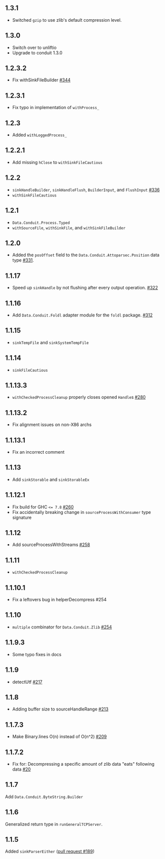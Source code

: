 ## 1.3.1

* Switched `gzip` to use zlib's default compression level.

## 1.3.0

* Switch over to unliftio
* Upgrade to conduit 1.3.0

## 1.2.3.2

* Fix withSinkFileBuilder [#344](https://github.com/snoyberg/conduit/pull/344)

## 1.2.3.1

* Fix typo in implementation of `withProcess_`

## 1.2.3

* Added `withLoggedProcess_`

## 1.2.2.1

* Add missing `hClose` to `withSinkFileCautious`

## 1.2.2

* `sinkHandleBuilder`, `sinkHandleFlush`, `BuilderInput`, and `FlushInput`
  [#336](https://github.com/snoyberg/conduit/pull/336)
* `withSinkFileCautious`

## 1.2.1

* `Data.Conduit.Process.Typed`
* `withSourceFile`, `withSinkFile`, and `withSinkFileBuilder`

## 1.2.0

* Added the `posOffset` field to the
  `Data.Conduit.Attoparsec.Position` data type
  [#331](https://github.com/snoyberg/conduit/issues/331).

## 1.1.17

* Speed up `sinkHandle` by not flushing after every output operation.
  [#322](https://github.com/snoyberg/conduit/issues/322)

## 1.1.16

* Add `Data.Conduit.Foldl` adapter module for the `foldl`
  package. [#312](https://github.com/snoyberg/conduit/pull/312)

## 1.1.15

* `sinkTempFile` and `sinkSystemTempFile`

## 1.1.14

* `sinkFileCautious`

## 1.1.13.3

* `withCheckedProcessCleanup` properly closes opened `Handle`s
  [#280](https://github.com/snoyberg/conduit/issues/280)

## 1.1.13.2

* Fix alignment issues on non-X86 archs

## 1.1.13.1

* Fix an incorrect comment

## 1.1.13

* Add `sinkStorable` and `sinkStorableEx`

## 1.1.12.1

* Fix build for GHC `<= 7.8` [#260](https://github.com/snoyberg/conduit/issues/260)
* Fix accidentally breaking change in `sourceProcessWithConsumer` type signature

## 1.1.12

* Add sourceProcessWithStreams [#258](https://github.com/snoyberg/conduit/pull/258)

## 1.1.11

* `withCheckedProcessCleanup`

## 1.1.10.1

* Fix a leftovers bug in helperDecompress #254

## 1.1.10

* `multiple` combinator for `Data.Conduit.Zlib` [#254](https://github.com/snoyberg/conduit/issues/254)

## 1.1.9.3

* Some typo fixes in docs

## 1.1.9

* detectUtf [#217](https://github.com/snoyberg/conduit/pull/217)

## 1.1.8

*  Adding buffer size to sourceHandleRange [#213](https://github.com/snoyberg/conduit/pull/213)

## 1.1.7.3

* Make Binary.lines O(n) instead of O(n^2) [#209](https://github.com/snoyberg/conduit/pull/209)

## 1.1.7.2

* Fix for: Decompressing a specific amount of zlib data "eats" following data [#20](https://github.com/fpco/streaming-commons/issues/20)

## 1.1.7

Add `Data.Conduit.ByteString.Builder`

## 1.1.6

Generalized return type in `runGeneralTCPServer`.

## 1.1.5

Added `sinkParserEither` ([pull request #189](https://github.com/snoyberg/conduit/pull/189))
